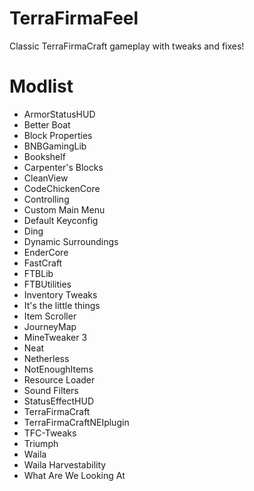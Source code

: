 # TerraFirmaFeel
Classic TerraFirmaCraft gameplay with tweaks and fixes!
 
# Modlist
- ArmorStatusHUD
- Better Boat
- Block Properties
- BNBGamingLib
- Bookshelf
- Carpenter's Blocks
- CleanView 
- CodeChickenCore
- Controlling
- Custom Main Menu
- Default Keyconfig
- Ding
- Dynamic Surroundings
- EnderCore
- FastCraft
- FTBLib
- FTBUtilities
- Inventory Tweaks
- It's the little things
- Item Scroller
- JourneyMap
- MineTweaker 3
- Neat
- Netherless
- NotEnoughItems
- Resource Loader
- Sound Filters
- StatusEffectHUD
- TerraFirmaCraft
- TerraFirmaCraftNEIplugin
- TFC-Tweaks
- Triumph
- Waila
- Waila Harvestability
- What Are We Looking At